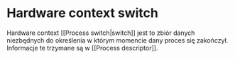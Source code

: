 # Hardware context switch
Hardware context [[Process switch|switch]] jest to zbiór danych niezbędnych do określenia w którym momencie dany proces się zakończył. Informacje te trzymane są w [[Process descriptor]].